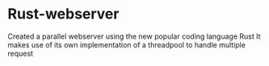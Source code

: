 # Rust-webserver
Created a parallel webserver using the new popular coding language Rust
It makes use of its own implementation of a threadpool to handle multiple request
